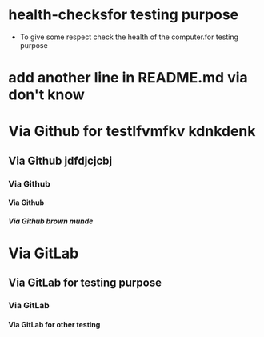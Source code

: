 # health-checksfor testing purpose 
* To give some respect check the health of the computer.for testing purpose 

# add another line in README.md via don't know

# Via Github for testlfvmfkv kdnkdenk
## Via Github jdfdjcjcbj
### Via Github
#### Via Github
##### Via Github brown munde

# Via GitLab
## Via GitLab for testing purpose 
### Via GitLab
#### Via GitLab for other testing
